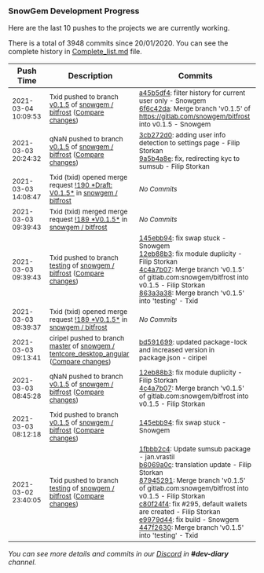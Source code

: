 
### SnowGem Development Progress

Here are the last 10 pushes to the projects we are currently working.

There is a total of 3948 commits since 20/01/2020. You can see the complete history in
 [Complete_list.md](Complete_list.md) file.

| Push Time | Description | Commits |
| --- | --- | --- |
| <sub>2021-03-04 10:09:53</sub> | <sub>Txid pushed to branch [v0\.1\.5](https://gitlab.com/snowgem/bitfrost/commits/v0.1.5) of [snowgem / bitfrost](https://gitlab.com/snowgem/bitfrost) ([Compare changes](https://gitlab.com/snowgem/bitfrost/compare/9a5b4a8e34e1e61926d6299284d0d352d8c334b6...6f6c42da82f2d697e70c5bbf536e47004f344ec4))</sub> | <sub>[a45b5df4](https://gitlab.com/snowgem/bitfrost/-/commit/a45b5df4dad728048c1c2c10e19d00fca013f1ab): filter history for current user only - Snowgem<br>[6f6c42da](https://gitlab.com/snowgem/bitfrost/-/commit/6f6c42da82f2d697e70c5bbf536e47004f344ec4): Merge branch 'v0.1.5' of https://gitlab.com/snowgem/bitfrost into v0.1.5 - Snowgem</sub> |
| <sub>2021-03-03 20:24:32</sub> | <sub>qNaN pushed to branch [v0\.1\.5](https://gitlab.com/snowgem/bitfrost/commits/v0.1.5) of [snowgem / bitfrost](https://gitlab.com/snowgem/bitfrost) ([Compare changes](https://gitlab.com/snowgem/bitfrost/compare/4c4a7b077e86e74d8de095142669f94b0eb271e1...9a5b4a8e34e1e61926d6299284d0d352d8c334b6))</sub> | <sub>[3cb272d0](https://gitlab.com/snowgem/bitfrost/-/commit/3cb272d05588a0403d65e9e7aa39a1067494f583): adding user info detection to settings page - Filip Storkan<br>[9a5b4a8e](https://gitlab.com/snowgem/bitfrost/-/commit/9a5b4a8e34e1e61926d6299284d0d352d8c334b6): fix, redirecting kyc to sumsub - Filip Storkan</sub> |
| <sub>2021-03-03 14:08:47</sub> | <sub>Txid (txid) opened merge request [\!190 \*Draft: V0\.1\.5\*](https://gitlab.com/snowgem/bitfrost/-/merge_requests/190) in [snowgem / bitfrost](https://gitlab.com/snowgem/bitfrost)</sub> | <sub>_No Commits_</sub> |
| <sub>2021-03-03 09:39:43</sub> | <sub>Txid (txid) merged merge request [\!189 \*V0\.1\.5\*](https://gitlab.com/snowgem/bitfrost/-/merge_requests/189) in [snowgem / bitfrost](https://gitlab.com/snowgem/bitfrost)</sub> | <sub>_No Commits_</sub> |
| <sub>2021-03-03 09:39:43</sub> | <sub>Txid pushed to branch [testing](https://gitlab.com/snowgem/bitfrost/commits/testing) of [snowgem / bitfrost](https://gitlab.com/snowgem/bitfrost) ([Compare changes](https://gitlab.com/snowgem/bitfrost/compare/447f2630958c591b7c4d8cef2cb7466613bea4f4...863a3a38289618ac6950427792c4acf13d4b54fb))</sub> | <sub>[145ebb94](https://gitlab.com/snowgem/bitfrost/-/commit/145ebb9477f9433fec4ce24212474c3cfa472f84): fix swap stuck - Snowgem<br>[12eb88b3](https://gitlab.com/snowgem/bitfrost/-/commit/12eb88b341db6c0ec2531498eb4e3baae4451658): fix module duplicity - Filip Storkan<br>[4c4a7b07](https://gitlab.com/snowgem/bitfrost/-/commit/4c4a7b077e86e74d8de095142669f94b0eb271e1): Merge branch 'v0.1.5' of gitlab.com:snowgem/bitfrost into v0.1.5 - Filip Storkan<br>[863a3a38](https://gitlab.com/snowgem/bitfrost/-/commit/863a3a38289618ac6950427792c4acf13d4b54fb): Merge branch 'v0.1.5' into 'testing' - Txid</sub> |
| <sub>2021-03-03 09:39:37</sub> | <sub>Txid (txid) opened merge request [\!189 \*V0\.1\.5\*](https://gitlab.com/snowgem/bitfrost/-/merge_requests/189) in [snowgem / bitfrost](https://gitlab.com/snowgem/bitfrost)</sub> | <sub>_No Commits_</sub> |
| <sub>2021-03-03 09:13:41</sub> | <sub>ciripel pushed to branch [master](https://gitlab.com/snowgem/tentcore_desktop_angular/commits/master) of [snowgem / tentcore\_desktop\_angular](https://gitlab.com/snowgem/tentcore_desktop_angular) ([Compare changes](https://gitlab.com/snowgem/tentcore_desktop_angular/compare/29d9ddc9f5afb89a679b0f833246bc933c53fe5a...bd59169927b696377c1fcbf47f08d90f4206a50d))</sub> | <sub>[bd591699](https://gitlab.com/snowgem/tentcore_desktop_angular/-/commit/bd59169927b696377c1fcbf47f08d90f4206a50d): updated package-lock and increased version in package.json - ciripel</sub> |
| <sub>2021-03-03 08:45:28</sub> | <sub>qNaN pushed to branch [v0\.1\.5](https://gitlab.com/snowgem/bitfrost/commits/v0.1.5) of [snowgem / bitfrost](https://gitlab.com/snowgem/bitfrost) ([Compare changes](https://gitlab.com/snowgem/bitfrost/compare/145ebb9477f9433fec4ce24212474c3cfa472f84...4c4a7b077e86e74d8de095142669f94b0eb271e1))</sub> | <sub>[12eb88b3](https://gitlab.com/snowgem/bitfrost/-/commit/12eb88b341db6c0ec2531498eb4e3baae4451658): fix module duplicity - Filip Storkan<br>[4c4a7b07](https://gitlab.com/snowgem/bitfrost/-/commit/4c4a7b077e86e74d8de095142669f94b0eb271e1): Merge branch 'v0.1.5' of gitlab.com:snowgem/bitfrost into v0.1.5 - Filip Storkan</sub> |
| <sub>2021-03-03 08:12:18</sub> | <sub>Txid pushed to branch [v0\.1\.5](https://gitlab.com/snowgem/bitfrost/commits/v0.1.5) of [snowgem / bitfrost](https://gitlab.com/snowgem/bitfrost) ([Compare changes](https://gitlab.com/snowgem/bitfrost/compare/e9979d44ec871e5e251b3e5a4158b9f271b9098e...145ebb9477f9433fec4ce24212474c3cfa472f84))</sub> | <sub>[145ebb94](https://gitlab.com/snowgem/bitfrost/-/commit/145ebb9477f9433fec4ce24212474c3cfa472f84): fix swap stuck - Snowgem</sub> |
| <sub>2021-03-02 23:40:05</sub> | <sub>Txid pushed to branch [testing](https://gitlab.com/snowgem/bitfrost/commits/testing) of [snowgem / bitfrost](https://gitlab.com/snowgem/bitfrost) ([Compare changes](https://gitlab.com/snowgem/bitfrost/compare/80635f7a746f8f6433dd89e794291469a69d594c...447f2630958c591b7c4d8cef2cb7466613bea4f4))</sub> | <sub>[1fbbb2c4](https://gitlab.com/snowgem/bitfrost/-/commit/1fbbb2c4a8ff7cdecaa3efb263cd35f8bbe716f7): Update sumsub package - jan.vrastil<br>[b6069a0c](https://gitlab.com/snowgem/bitfrost/-/commit/b6069a0c4a7fc74daefbc13d303dcaf195b7a087): translation update - Filip Storkan<br>[87945291](https://gitlab.com/snowgem/bitfrost/-/commit/879452916f5970cd837d906c32c6a16e228d1164): Merge branch 'v0.1.5' of gitlab.com:snowgem/bitfrost into v0.1.5 - Filip Storkan<br>[c80f24f4](https://gitlab.com/snowgem/bitfrost/-/commit/c80f24f4b29d2be0e6e1bca7bc41eed4a1b038be): fix #295, default wallets are created - Filip Storkan<br>[e9979d44](https://gitlab.com/snowgem/bitfrost/-/commit/e9979d44ec871e5e251b3e5a4158b9f271b9098e): fix build - Snowgem<br>[447f2630](https://gitlab.com/snowgem/bitfrost/-/commit/447f2630958c591b7c4d8cef2cb7466613bea4f4): Merge branch 'v0.1.5' into 'testing' - Txid</sub> |

_You can see more details and commits in our [Discord](https://discord.gg/zumGnbg) in **#dev-diary** channel._

